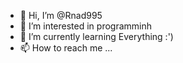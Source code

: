 - 👋 Hi, I’m @Rnad995
- 👀 I’m interested in programminh
- 🌱 I’m currently learning Everything :')
- 📫 How to reach me ...
